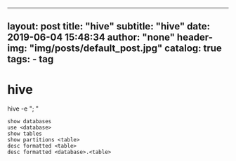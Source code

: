 
---
layout:     post
title:      "hive"
subtitle:   "hive"
date:       2019-06-04 15:48:34
author:     "none"
header-img: "img/posts/default_post.jpg"
catalog: true
tags:
    - tag
---


# hive
hive -e "<cmd1>; <cmd2>"
```
show databases
use <database>
show tables
show partitions <table>
desc formatted <table>
desc formatted <database>.<table>
```
